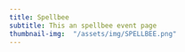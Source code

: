 ```yaml
---
title: Spellbee
subtitle: This an spellbee event page
thumbnail-img:  "/assets/img/SPELLBEE.png"
---
```

